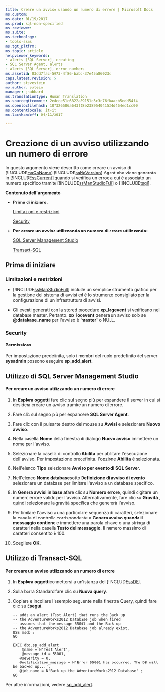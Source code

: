 ```yaml
---
title: Creare un avviso usando un numero di errore | Microsoft Docs
ms.custom: 
ms.date: 01/19/2017
ms.prod: sql-non-specified
ms.reviewer: 
ms.suite: 
ms.technology:
- tools-ssms
ms.tgt_pltfrm: 
ms.topic: article
helpviewer_keywords:
- alerts [SQL Server], creating
- SQL Server Agent, alerts
- alerts [SQL Server], error numbers
ms.assetid: 03dd7fac-5073-4f86-babd-37e45a86023c
caps.latest.revision: 5
author: stevestein
ms.author: sstein
manager: jhubbard
ms.translationtype: Human Translation
ms.sourcegitcommit: 2edcce51c6822a89151c3c3c76fbaacb5edd54f4
ms.openlocfilehash: 107326506a643f18e238954041534d464ed1cc00
ms.contentlocale: it-it
ms.lasthandoff: 04/11/2017

---
```

# <a name="create-an-alert-using-an-error-number"></a>Creazione di un avviso utilizzando un numero di errore
In questo argomento viene descritto come creare un avviso di [!INCLUDE[msCoName](../../includes/msconame_md.md)] [!INCLUDE[ssNoVersion](../../includes/ssnoversion_md.md)] Agent che viene generato in [!INCLUDE[ssCurrent](../../includes/sscurrent_md.md)] quando si verifica un erroe a cui è associato un numero specifico tramite [!INCLUDE[ssManStudioFull](../../includes/ssmanstudiofull_md.md)] o [!INCLUDE[tsql](../../includes/tsql_md.md)].  
  
**Contenuto dell'argomento**  
  
-   **Prima di iniziare:**  
  
    [Limitazioni e restrizioni](#Restrictions)  
  
    [Security](#Security)  
  
-   **Per creare un avviso utilizzando un numero di errore utilizzando:**  
  
    [SQL Server Management Studio](#SSMSProcedure)  
  
    [Transact-SQL](#TsqlProcedure)  
  
## <a name="BeforeYouBegin"></a>Prima di iniziare  
  
### <a name="Restrictions"></a>Limitazioni e restrizioni  
  
-   [!INCLUDE[ssManStudioFull](../../includes/ssmanstudiofull_md.md)] include un semplice strumento grafico per la gestione del sistema di avvisi ed è lo strumento consigliato per la configurazione di un'infrastruttura di avvisi.  
  
-   Gli eventi generati con la stored procedure **xp_logevent** si verificano nel database master. Pertanto, **xp_logevent** genera un avviso solo se **@database_name** per l'avviso è **'master'** o NULL.  
  
### <a name="Security"></a>Security  
  
#### <a name="Permissions"></a>Permissions  
Per impostazione predefinita, solo i membri del ruolo predefinito del server **sysadmin** possono eseguire **sp_add_alert**.  
  
## <a name="SSMSProcedure"></a>Utilizzo di SQL Server Management Studio  
  
#### <a name="to-create-an-alert-using-an-error-number"></a>Per creare un avviso utilizzando un numero di errore  
  
1.  In **Esplora oggetti** fare clic sul segno più per espandere il server in cui si desidera creare un avviso tramite un numero di errore.  
  
2.  Fare clic sul segno più per espandere **SQL Server Agent**.  
  
3.  Fare clic con il pulsante destro del mouse su **Avvisi** e selezionare **Nuovo avviso**.  
  
4.  Nella casella **Nome** della finestra di dialogo **Nuovo avviso** immettere un nome per l'avviso.  
  
5.  Selezionare la casella di controllo **Abilita** per abilitare l'esecuzione dell'avviso. Per impostazione predefinita, l'opzione **Abilita** è selezionata.  
  
6.  Nell'elenco **Tipo** selezionare **Avviso per evento di SQL Server**.  
  
7.  Nell'elenco **Nome database**sotto **Definizione di avviso di evento** selezionare un database per limitare l'avviso a un database specifico.  
  
8.  In **Genera avvisi in base a**fare clic su **Numero errore**, quindi digitare un numero errore valido per l'avviso. Alternativamente, fare clic su **Gravità** , quindi selezionare la gravità specifica che genererà l'avviso.  
  
9. Per limitare l'avviso a una particolare sequenza di caratteri, selezionare la casella di controllo corrispondente a **Genera avviso quando il messaggio contiene** e immettere una parola chiave o una stringa di caratteri nella casella **Testo del messaggio**. Il numero massimo di caratteri consentito è 100.  
  
10. Scegliere **OK**.  
  
## <a name="TsqlProcedure"></a>Utilizzo di Transact-SQL  
  
#### <a name="to-create-an-alert-using-an-error-number"></a>Per creare un avviso utilizzando un numero di errore  
  
1.  In **Esplora oggetti**connettersi a un'istanza del [!INCLUDE[ssDE](../../includes/ssde_md.md)].  
  
2.  Sulla barra Standard fare clic su **Nuova query**.  
  
3.  Copiare e incollare l'esempio seguente nella finestra Query, quindi fare clic su **Esegui**.  
  
    ```  
    -- adds an alert (Test Alert) that runs the Back up
    -- the AdventureWorks2012 Database job when fired   
    -- assumes that the message 55001 and the Back up
    -- the AdventureWorks2012 Database job already exist.  
    USE msdb ;  
    GO  
  
    EXEC dbo.sp_add_alert  
        @name = N'Test Alert',  
        @message_id = 55001,   
       @severity = 0,   
       @notification_message = N'Error 55001 has occurred. The DB will be backed up...',   
       @job_name = N'Back up the AdventureWorks2012 Database' ;  
    GO  
    ```  
  
Per altre informazioni, vedere [sp_add_alert](http://msdn.microsoft.com/en-us/d9b41853-e22d-4813-a79f-57efb4511f09).  
  

